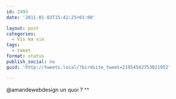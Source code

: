 ```yaml
---
id: 2493
date: '2011-01-03T15:42:25+01:00'

layout: post
categories:
  - Vis ma vie
tags:
  - tweet
format: status
publish_social: no
guid: 'http://tweets.local/?birdsite_tweet=21954542753021952'

---
```


@amandewebdesign un quoi ? ^^